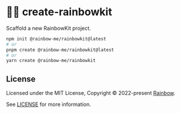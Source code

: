 # 🌈🚀 create-rainbowkit

Scaffold a new RainbowKit project.

```bash
npm init @rainbow-me/rainbowkit@latest
# or
pnpm create @rainbow-me/rainbowkit@latest
# or
yarn create @rainbow-me/rainbowkit
```

## License

Licensed under the MIT License, Copyright © 2022-present [Rainbow](https://rainbow.me).

See [LICENSE](./LICENSE) for more information.
